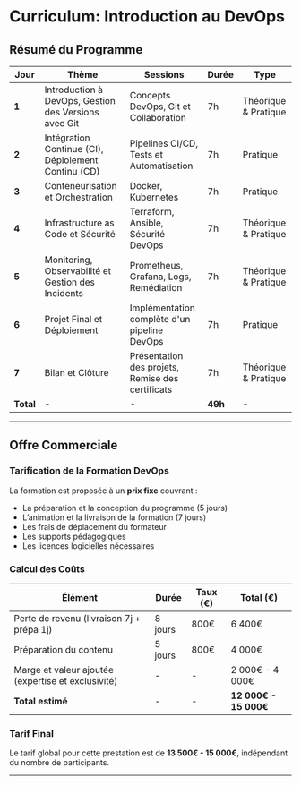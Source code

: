 # **Curriculum: Introduction au DevOps**

## **Résumé du Programme**

| **Jour** | **Thème** | **Sessions** | **Durée** | **Type** |
|----------|----------|-------------|----------|---------|
| **1**  | Introduction à DevOps, Gestion des Versions avec Git | Concepts DevOps, Git et Collaboration | 7h | Théorique & Pratique |
| **2**  | Intégration Continue (CI), Déploiement Continu (CD) | Pipelines CI/CD, Tests et Automatisation | 7h | Pratique |
| **3**  | Conteneurisation et Orchestration | Docker, Kubernetes | 7h | Pratique |
| **4**  | Infrastructure as Code et Sécurité | Terraform, Ansible, Sécurité DevOps | 7h | Théorique & Pratique |
| **5**  | Monitoring, Observabilité et Gestion des Incidents | Prometheus, Grafana, Logs, Remédiation | 7h | Théorique & Pratique |
| **6**  | Projet Final et Déploiement | Implémentation complète d'un pipeline DevOps | 7h | Pratique |
| **7**  | Bilan et Clôture | Présentation des projets, Remise des certificats | 7h | Théorique & Pratique |
| **Total** | **-** | **-** | **49h** | **-** |

---

## **Offre Commerciale**

### **Tarification de la Formation DevOps**

La formation est proposée à un **prix fixe** couvrant :
- La préparation et la conception du programme (5 jours)
- L’animation et la livraison de la formation (7 jours)
- Les frais de déplacement du formateur
- Les supports pédagogiques
- Les licences logicielles nécessaires

### **Calcul des Coûts**

| **Élément** | **Durée** | **Taux (€)** | **Total (€)** |
|------------|----------|-------------|--------------|
| Perte de revenu (livraison 7j + prépa 1j) | 8 jours | 800€ | 6 400€ |
| Préparation du contenu | 5 jours | 800€ | 4 000€ |
| Marge et valeur ajoutée (expertise et exclusivité) | - | - | 2 000€ - 4 000€ |
| **Total estimé** | - | - | **12 000€ - 15 000€** |

### **Tarif Final**
Le tarif global pour cette prestation est de **13 500€ - 15 000€**, indépendant du nombre de participants.

---
